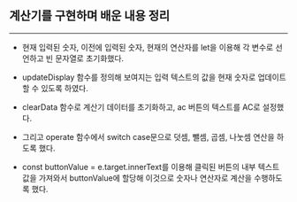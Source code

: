## 계산기를 구현하며 배운 내용 정리

---

- 현재 입력된 숫자, 이전에 입력된 숫자, 현재의 연산자를 let을 이용해 각 변수로 선언하고 빈 문자열로 초기화했다.

- updateDisplay 함수를 정의해 보여지는 입력 텍스트의 값을 현재 숫자로 업데이트 할 수 있도록 하였다.
  
- clearData 함수로 계산기 데이터를 초기화하고, ac 버튼의 텍스트를 AC로 설정했다.
  
- 그리고 operate 함수에서 switch case문으로 덧셈, 뺄셈, 곱셈, 나눗셈 연산을 하도록 했다.
  
- const buttonValue = e.target.innerText를 이용해 클릭된 버튼의 내부 텍스트 값을 가져와서 buttonValue에 할당해 이것으로 숫자나 연산자로 계산을 수행하도록 했다.
